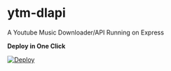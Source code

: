 # ytm-dlapi
A Youtube Music Downloader/API Running on Express

**Deploy in One Click**

[![Deploy](https://www.herokucdn.com/deploy/button.svg)](https://heroku.com/deploy?template=https://github.com/Thanatoslayer6/ytm-dlapi/)
